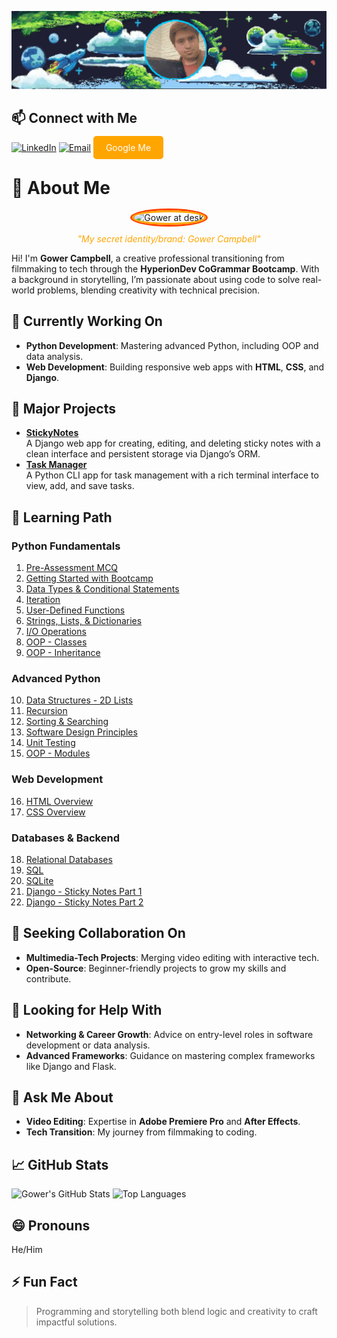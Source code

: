 
![Banner](https://raw.githubusercontent.com/GowerCampbell/GowerCampbell/main/assets/icons/GithubProfileBanner.gif)

## 📫 Connect with Me
[![LinkedIn](https://img.shields.io/badge/LinkedIn-Connect-#FFA500?style=for-the-badge)](https://www.linkedin.com/in/gower-campbell-16940115b/)
[![Email](https://img.shields.io/badge/Email-Contact-#FFA500?style=for-the-badge)](mailto:Gower.Campbell@gmail.com)
<a href="https://www.google.com/search?q=Gower+Campbell+developer" style="background-color: #FFA500; color: white; padding: 10px 20px; text-decoration: none; border-radius: 5px;">Google Me</a>

# 👋 About Me
<div style="text-align: center;">
  <img src="https://raw.githubusercontent.com/GowerCampbell/GowerCampbell/main/assets/icons/profile.gif" alt="Gower at desk" style="border-radius: 50%; width: 150px; height: 150px; border: 3px solid #FFA500; box-shadow: 0 0 0 3px #FF4500;">
  <p style="text-align: center; font-style: italic; color: #FFA500;">"My secret identity/brand: Gower Campbell"</p>
</div>

Hi! I'm **Gower Campbell**, a creative professional transitioning from filmmaking to tech through the **HyperionDev CoGrammar Bootcamp**. With a background in storytelling, I’m passionate about using code to solve real-world problems, blending creativity with technical precision.

## 🔭 Currently Working On
- **Python Development**: Mastering advanced Python, including OOP and data analysis.
- **Web Development**: Building responsive web apps with **HTML**, **CSS**, and **Django**.

## 📝 Major Projects
- **[StickyNotes](https://github.com/GowerCampbell/MyCodingTask_StickyNote)**  
  A Django web app for creating, editing, and deleting sticky notes with a clean interface and persistent storage via Django’s ORM.
- **[Task Manager](https://github.com/GowerCampbell/TaskManager)**  
  A Python CLI app for task management with a rich terminal interface to view, add, and save tasks.

## 🌱 Learning Path
### Python Fundamentals
1. [Pre-Assessment MCQ](https://github.com/GowerCampbell/Pre-Assessment-MCQ)
2. [Getting Started with Bootcamp](https://github.com/GowerCampbell/Getting-Started-With-Bootcamp)
3. [Data Types & Conditional Statements](https://github.com/GowerCampbell/Data-Types-And-Conditional-Statements)
4. [Iteration](https://github.com/GowerCampbell/Iteration)
5. [User-Defined Functions](https://github.com/GowerCampbell/User-Defined-Functions)
6. [Strings, Lists, & Dictionaries](https://github.com/GowerCampbell/Strings-Lists-Dictionaries)
7. [I/O Operations](https://github.com/GowerCampbell/IO-Operations)
8. [OOP - Classes](https://github.com/GowerCampbell/OOP-Classes)
9. [OOP - Inheritance](https://github.com/GowerCampbell/OOP-Inheritance)

### Advanced Python
10. [Data Structures - 2D Lists](https://github.com/GowerCampbell/Data-Structures-2D-Lists)
11. [Recursion](https://github.com/GowerCampbell/Recursion)
12. [Sorting & Searching](https://github.com/GowerCampbell/Sorting-And-Searching)
13. [Software Design Principles](https://github.com/GowerCampbell/Software-Design)
14. [Unit Testing](https://github.com/GowerCampbell/Unit-Testing)
15. [OOP - Modules](https://github.com/GowerCampbell/OOP-Modules)

### Web Development
16. [HTML Overview](https://github.com/GowerCampbell/HTML-Overview)
17. [CSS Overview](https://github.com/GowerCampbell/CSS-Overview)

### Databases & Backend
18. [Relational Databases](https://github.com/GowerCampbell/Relational-Databases)
19. [SQL](https://github.com/GowerCampbell/SQL)
20. [SQLite](https://github.com/GowerCampbell/SQLite)
21. [Django - Sticky Notes Part 1](https://github.com/GowerCampbell/Django-Sticky-Notes-1)
22. [Django - Sticky Notes Part 2](https://github.com/GowerCampbell/Django-Sticky-Notes-2)

## 👯 Seeking Collaboration On
- **Multimedia-Tech Projects**: Merging video editing with interactive tech.
- **Open-Source**: Beginner-friendly projects to grow my skills and contribute.

## 🤔 Looking for Help With
- **Networking & Career Growth**: Advice on entry-level roles in software development or data analysis.
- **Advanced Frameworks**: Guidance on mastering complex frameworks like Django and Flask.

## 💬 Ask Me About
- **Video Editing**: Expertise in **Adobe Premiere Pro** and **After Effects**.
- **Tech Transition**: My journey from filmmaking to coding.

## 📈 GitHub Stats
![Gower's GitHub Stats](https://github-readme-stats.vercel.app/api?username=GowerCampbell&show_icons=true&theme=radical&border=true)
![Top Languages](https://github-readme-stats.vercel.app/api/top-langs/?username=GowerCampbell&layout=compact&border=true)

## 😄 Pronouns
He/Him

## ⚡ Fun Fact
> Programming and storytelling both blend logic and creativity to craft impactful solutions.


